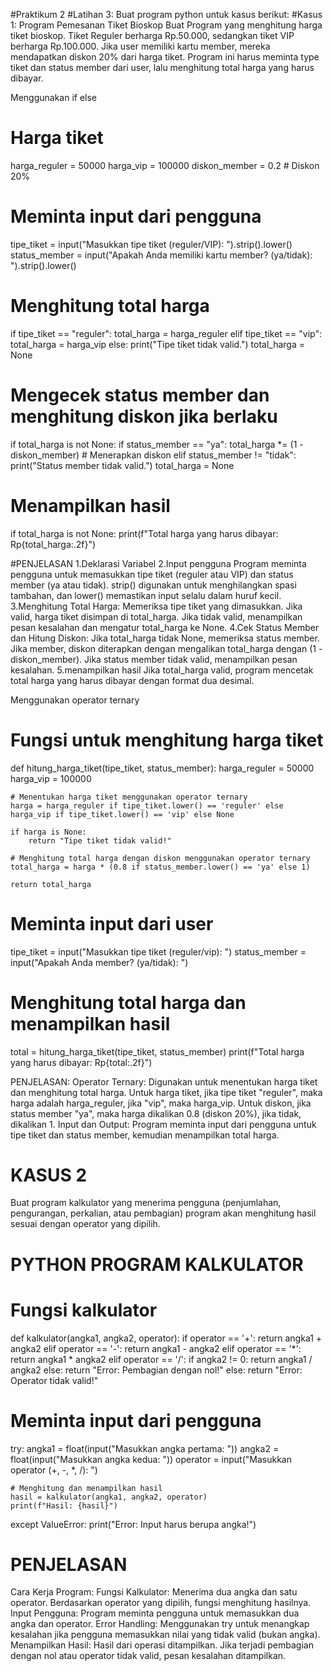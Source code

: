 #Praktikum 2
#Latihan 3: Buat program python untuk kasus berikut:
#Kasus 1: Program Pemesanan Tiket Bioskop
Buat Program yang menghitung harga tiket bioskop. Tiket Reguler berharga Rp.50.000, sedangkan tiket VIP berharga Rp.100.000. Jika user memiliki kartu member, mereka mendapatkan diskon 20%
dari harga tiket. Program ini harus meminta type tiket dan status member dari user, lalu menghitung total harga yang harus dibayar.  

Menggunakan if else
# Harga tiket
harga_reguler = 50000
harga_vip = 100000
diskon_member = 0.2  # Diskon 20%

# Meminta input dari pengguna
tipe_tiket = input("Masukkan tipe tiket (reguler/VIP): ").strip().lower()
status_member = input("Apakah Anda memiliki kartu member? (ya/tidak): ").strip().lower()

# Menghitung total harga
if tipe_tiket == "reguler":
    total_harga = harga_reguler
elif tipe_tiket == "vip":
    total_harga = harga_vip
else:
    print("Tipe tiket tidak valid.")
    total_harga = None

# Mengecek status member dan menghitung diskon jika berlaku
if total_harga is not None:
    if status_member == "ya":
        total_harga *= (1 - diskon_member)  # Menerapkan diskon
    elif status_member != "tidak":
        print("Status member tidak valid.")
        total_harga = None

# Menampilkan hasil
if total_harga is not None:
    print(f"Total harga yang harus dibayar: Rp{total_harga:.2f}")

#PENJELASAN 
1.Deklarasi Variabel
2.Input pengguna
Program meminta pengguna untuk memasukkan tipe tiket (reguler atau VIP) dan status member (ya atau tidak).
strip() digunakan untuk menghilangkan spasi tambahan, dan lower() memastikan input selalu dalam huruf kecil.
3.Menghitung Total Harga:
Memeriksa tipe tiket yang dimasukkan. Jika valid, harga tiket disimpan di total_harga. Jika tidak valid, menampilkan pesan kesalahan dan mengatur total_harga ke None.
4.Cek Status Member dan Hitung Diskon:
Jika total_harga tidak None, memeriksa status member. Jika member, diskon diterapkan dengan mengalikan total_harga dengan (1 - diskon_member). Jika status member tidak valid, menampilkan pesan kesalahan.
5.menampilkan hasil 
Jika total_harga valid, program mencetak total harga yang harus dibayar dengan format dua desimal.

Menggunakan operator ternary
# Fungsi untuk menghitung harga tiket
def hitung_harga_tiket(tipe_tiket, status_member):
    harga_reguler = 50000
    harga_vip = 100000

    # Menentukan harga tiket menggunakan operator ternary
    harga = harga_reguler if tipe_tiket.lower() == 'reguler' else harga_vip if tipe_tiket.lower() == 'vip' else None

    if harga is None:
        return "Tipe tiket tidak valid!"

    # Menghitung total harga dengan diskon menggunakan operator ternary
    total_harga = harga * (0.8 if status_member.lower() == 'ya' else 1)
    
    return total_harga

# Meminta input dari user
tipe_tiket = input("Masukkan tipe tiket (reguler/vip): ")
status_member = input("Apakah Anda member? (ya/tidak): ")

# Menghitung total harga dan menampilkan hasil
total = hitung_harga_tiket(tipe_tiket, status_member)
print(f"Total harga yang harus dibayar: Rp{total:.2f}")

PENJELASAN:
Operator Ternary: Digunakan untuk menentukan harga tiket dan menghitung total harga.
Untuk harga tiket, jika tipe tiket "reguler", maka harga adalah harga_reguler, jika "vip", maka harga_vip.
Untuk diskon, jika status member "ya", maka harga dikalikan 0.8 (diskon 20%), jika tidak, dikalikan 1.
Input dan Output: Program meminta input dari pengguna untuk tipe tiket dan status member, kemudian menampilkan total harga.

# KASUS 2
Buat program kalkulator yang menerima pengguna (penjumlahan, pengurangan, perkalian, atau pembagian) program akan menghitung hasil sesuai dengan operator yang dipilih. 
# PYTHON PROGRAM KALKULATOR
# Fungsi kalkulator
def kalkulator(angka1, angka2, operator):
    if operator == '+':
        return angka1 + angka2
    elif operator == '-':
        return angka1 - angka2
    elif operator == '*':
        return angka1 * angka2
    elif operator == '/':
        if angka2 != 0:
            return angka1 / angka2
        else:
            return "Error: Pembagian dengan nol!"
    else:
        return "Error: Operator tidak valid!"

# Meminta input dari pengguna
try:
    angka1 = float(input("Masukkan angka pertama: "))
    angka2 = float(input("Masukkan angka kedua: "))
    operator = input("Masukkan operator (+, -, *, /): ")

    # Menghitung dan menampilkan hasil
    hasil = kalkulator(angka1, angka2, operator)
    print(f"Hasil: {hasil}")
except ValueError:
    print("Error: Input harus berupa angka!")
    
# PENJELASAN
Cara Kerja Program:
Fungsi Kalkulator: Menerima dua angka dan satu operator. Berdasarkan operator yang dipilih, fungsi menghitung hasilnya.
Input Pengguna: Program meminta pengguna untuk memasukkan dua angka dan operator.
Error Handling: Menggunakan try untuk menangkap kesalahan jika pengguna memasukkan nilai yang tidak valid (bukan angka).
Menampilkan Hasil: Hasil dari operasi ditampilkan. Jika terjadi pembagian dengan nol atau operator tidak valid, pesan kesalahan ditampilkan.
